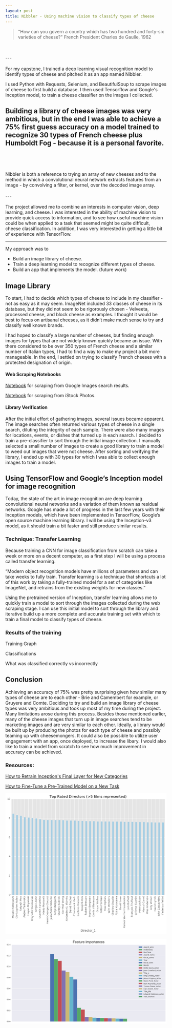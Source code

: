 ```yaml
---
layout: post
title: Nibbler - Using machine vision to classify types of cheese
---
```



> "How can you govern a country which has two hundred and forty-six varieties of cheese?" French President Charles de Gaulle, 1962
<br>
<br>
---
<br>
<br>
For my capstone, I trained a deep learning visual recognition model to identify types of cheese and pitched it as an app named Nibbler.

I used Python with Requests, Selenium, and BeautifulSoup to scrape images of cheese to first build a database. I then used Tensorflow and Google's Inception model, to train a cheese classifier on the images I collected.

Building a library of cheese images was very ambitious, but in the end I was able to achieve a 75% first guess accuracy on a model trained to recognize 30 types of French cheese plus Humboldt Fog - because it is a personal favorite. 
<br>
<br>
---
<br>
<br>
Nibbler is both a reference to trying an array of new cheeses and to the method in which a convolutional neural network extracts features from an image - by convolving a filter, or kernel, over the decoded image array.
<br>
<br>
---
<br>
<br>
The project allowed me to combine an interests in computer vision, deep learning, and cheese. I was interested in the ability of machine vision to provide quick access to information, and to see how useful machine vision could be when applied to a task that seemed might be quite difficult, cheese classification. In addition, I was very interested in getting a little bit of experience with TensorFlow. 


---

My approach was to 
- Build an image library of cheese.
- Train a deep learning model to recognize different types of cheese.
- Build an app that implements the model. (future work)

## Image Library

To start, I had to decide which types of cheese to include in my classifier - not as easy as it may seem. ImageNet included 33 classes of cheese in its database, but they did not seem to be rigorously chosen - Velveeta, processed cheese, and block cheese as examples. I thought it would be best to focus on artisanal cheeses, as it didn’t make much sense to try and classify well known brands. 

I had hoped to classify a large number of cheeses, but finding enough images for types that are not widely known quickly became an issue. With there considered to be over 350 types of French cheese and a similar number of Italian types, I had to find a way to make my project a bit more manageable. In the end, I settled on trying to classify French cheeses with a protected designation of origin.

#### Web Scraping Notebooks

<a href="https://git.generalassemb.ly/anthonysull/project-6-apis-randomforests/blob/master/Project-6_IMDB-titles_2.ipynb">Notebook</a> for scraping from Google Images search results.

<a href="https://git.generalassemb.ly/anthonysull/project-6-apis-randomforests/blob/master/Project-6_IMDB-titles_2.ipynb">Notebook</a> for scraping from iStock Photos.

#### Library Verification

After the initial effort of gathering images, several issues became apparent. The image searches often returned various types of cheese in a single search, diluting the integrity of each sample. There were also many images for locations, events, or dishes that turned up in each search. I decided to train a pre-classifier to sort through the initial image collection. I manually selected a small number of images to create a good library to train a model to weed out images that were not cheese. After sorting and verifying the library, I ended up with 30 types for which I was able to collect enough images to train a model.

## Using TensorFlow and Google’s Inception model for image recognition

Today, the state of the art in image recognition are deep learning convolutional neural networks and a variation of them known as residual networks. Google has made a lot of progress in the last few years with their Inception models, which have been implemented in TensorFlow, Google’s open source machine learning library. I will be using the Inception-v3 model, as it should train a bit faster and still produce similar results.

### Technique: Transfer Learning 

Because training a CNN for image classification from scratch can take a week or more on a decent computer, as a first step I will be using a process called transfer learning. 

“Modern object recognition models have millions of parameters and can take weeks to fully train. Transfer learning is a technique that shortcuts a lot of this work by taking a fully-trained model for a set of categories like ImageNet, and retrains from the existing weights for new classes.” 

Using the pretrained version of Inception, transfer learning allows me to quickly train a model to sort through the images collected during the web scraping stage. I can use this initial model to sort through the library and iterative build up a more complete and accurate training set with which to train a final model to classify types of cheese.

### Results of the training

Training Graph

Classifications

What was classified correctly vs incorrectly

## Conclusion

Achieving an accuracy of 75% was pretty surprising given how similar many types of cheese are to each other - Brie and Camembert for example, or Gruyere and Comte. Deciding to try and build an image library of cheese types was very ambitious and took up most of my time during the project. Many limitations arose during this process. Besides those mentioned earlier, many of the cheese images that turn up in image searches tend to be marketing images and are very similar to each other. Ideally, a library would be built up by producing the photos for each type of cheese and possibly teaming up with cheesemongers. It could also be possible to utilize user engagement with an app, once deployed, to increase the libary. I would also like to train a model from scratch to see how much improvement in accuracy can be achieved. 

### Resources:

<a href="https://www.tensorflow.org/tutorials/image_retraining">How to Retrain Inception's Final Layer for New Categories</a>

<a href="https://github.com/tensorflow/models/tree/master/inception#how-to-fine-tune-a-pre-trained-model-on-a-new-task">How to Fine-Tune a Pre-Trained Model on a New Task</a>





![](../images/Project6/output_121_1.png)


![](../images/Project6/output_251_0.png)



